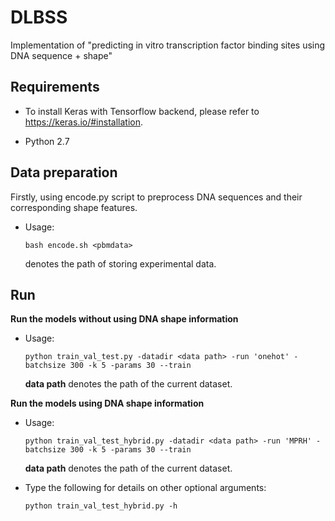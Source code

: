 # DLBSS
Implementation of "predicting in vitro transcription factor binding sites using DNA sequence + shape"

## Requirements

+ To install Keras with Tensorflow backend, please refer to https://keras.io/#installation. 

+ Python 2.7

## Data preparation
Firstly, using encode.py script to preprocess DNA sequences and their corresponding shape features.
+ Usage:
  ```
  bash encode.sh <pbmdata>
  ```
  **<pbmdata>** denotes the path of storing experimental data.

## Run 
**Run the models without using DNA shape information**
+ Usage:
  ```
  python train_val_test.py -datadir <data path> -run 'onehot' -batchsize 300 -k 5 -params 30 --train
  ```
  **data path** denotes the path of the current dataset.
 
**Run the models using DNA shape information**
+ Usage:
  ```
  python train_val_test_hybrid.py -datadir <data path> -run 'MPRH' -batchsize 300 -k 5 -params 30 --train
  ```
  **data path** denotes the path of the current dataset.

+ Type the following for details on other optional arguments:
	```
  python train_val_test_hybrid.py -h
	```
